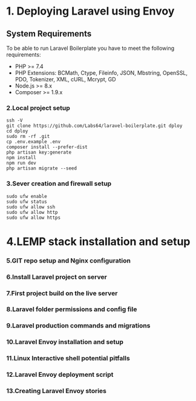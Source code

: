
# 1. Deploying Laravel using Envoy


## System Requirements
To be able to run Laravel Boilerplate you have to meet the following requirements:
- PHP >= 7.4
- PHP Extensions: BCMath, Ctype, Fileinfo, JSON, Mbstring, OpenSSL, PDO, Tokenizer, XML, cURL, Mcrypt, GD
- Node.js >= 8.x
- Composer >= 1.9.x

### 2.Local project setup

```
ssh -V
git clone https://github.com/Labs64/laravel-boilerplate.git dploy
cd dploy
sudo rm -rf .git
cp .env.example .env
composer install --prefer-dist
php artisan key:generate
npm install
npm run dev
php artisan migrate --seed

```

### 3.Sever creation and firewall setup

```
sudo ufw enable
sudo ufw status
sudo ufw allow ssh
sudo ufw allow http
sudo ufw allow https
```

# 4.LEMP stack installation and setup


### 5.GIT repo setup and Nginx configuration
### 6.Install Laravel project on server
### 7.First project build on the live server
### 8.Laravel folder permissions and config file
### 9.Laravel production commands and migrations
### 10.Laravel Envoy installation and setup 
### 11.Linux Interactive shell potential pitfalls
### 12.Laravel Envoy deployment script
### 13.Creating Laravel Envoy stories

```




